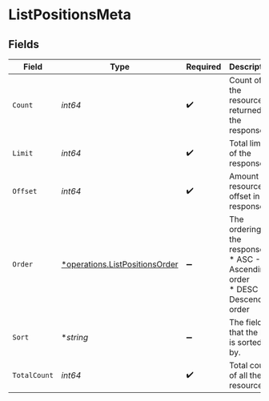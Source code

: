 # ListPositionsMeta


## Fields

| Field                                                                                  | Type                                                                                   | Required                                                                               | Description                                                                            |
| -------------------------------------------------------------------------------------- | -------------------------------------------------------------------------------------- | -------------------------------------------------------------------------------------- | -------------------------------------------------------------------------------------- |
| `Count`                                                                                | *int64*                                                                                | :heavy_check_mark:                                                                     | Count of the resources returned in the response.                                       |
| `Limit`                                                                                | *int64*                                                                                | :heavy_check_mark:                                                                     | Total limit of the response.                                                           |
| `Offset`                                                                               | *int64*                                                                                | :heavy_check_mark:                                                                     | Amount of resource to offset in the response.                                          |
| `Order`                                                                                | [*operations.ListPositionsOrder](../../../pkg/models/operations/listpositionsorder.md) | :heavy_minus_sign:                                                                     | The ordering of the response.<br/>* ASC - Ascending order<br/>* DESC - Descending order |
| `Sort`                                                                                 | **string*                                                                              | :heavy_minus_sign:                                                                     | The field that the list is sorted by.                                                  |
| `TotalCount`                                                                           | *int64*                                                                                | :heavy_check_mark:                                                                     | Total count of all the resources.                                                      |